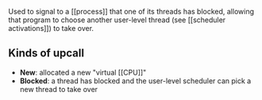 Used to signal to a [[process]] that one of its threads has blocked, allowing that program to choose another user-level thread (see [[scheduler activations]]) to take over.

## Kinds of upcall

- **New**: allocated a new "virtual [[CPU]]"
- **Blocked**: a thread has blocked and the user-level scheduler can pick a new thread to take over
